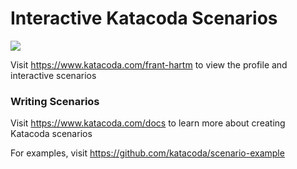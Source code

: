 # Interactive Katacoda Scenarios

[![](http://shields.katacoda.com/katacoda/frant-hartm/count.svg)](https://www.katacoda.com/frant-hartm "Get your profile on Katacoda.com")

Visit https://www.katacoda.com/frant-hartm to view the profile and interactive scenarios

### Writing Scenarios
Visit https://www.katacoda.com/docs to learn more about creating Katacoda scenarios

For examples, visit https://github.com/katacoda/scenario-example
